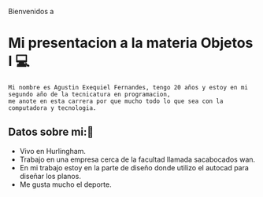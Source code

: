 Bienvenidos a
# Mi presentacion a la materia Objetos I 💻

```
Mi nombre es Agustin Exequiel Fernandes, tengo 20 años y estoy en mi segundo año de la tecnicatura en programacion,
me anote en esta carrera por que mucho todo lo que sea con la computadora y tecnologia.
```

## Datos sobre mi:🧍
* Vivo en Hurlingham.
* Trabajo en una empresa cerca de la facultad llamada sacabocados wan.
* En mi trabajo estoy en la parte de diseño donde utilizo el autocad para diseñar los planos.
* Me gusta mucho el deporte.
